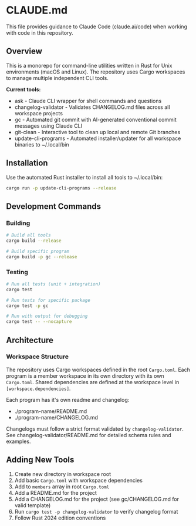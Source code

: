 # CLAUDE.md

This file provides guidance to Claude Code (claude.ai/code) when working with code in this repository.

## Overview

This is a monorepo for command-line utilities written in Rust for Unix environments (macOS and Linux). The repository uses Cargo workspaces to manage multiple independent CLI tools.

**Current tools:**
- ask - Claude CLI wrapper for shell commands and questions
- changelog-validator - Validates CHANGELOG.md files across all workspace projects
- gc - Automated git commit with AI-generated conventional commit messages using Claude CLI
- git-clean - Interactive tool to clean up local and remote Git branches
- update-cli-programs - Automated installer/updater for all workspace binaries to ~/.local/bin

## Installation

Use the automated Rust installer to install all tools to ~/.local/bin:

```bash
cargo run -p update-cli-programs --release
```

## Development Commands

### Building
```bash
# Build all tools
cargo build --release

# Build specific program
cargo build -p gc --release
```

### Testing
```bash
# Run all tests (unit + integration)
cargo test

# Run tests for specific package
cargo test -p gc

# Run with output for debugging
cargo test -- --nocapture
```

## Architecture

### Workspace Structure

The repository uses Cargo workspaces defined in the root `Cargo.toml`.
Each program is a member workspace in its own directory with its own `Cargo.toml`.
Shared dependencies are defined at the workspace level in `[workspace.dependencies]`.

Each program has it's own readme and changelog:

- ./program-name/README.md
- ./program-name/CHANGELOG.md

Changelogs must follow a strict format validated by `changelog-validator`. See changelog-validator/README.md for detailed schema rules and examples.

## Adding New Tools

1. Create new directory in workspace root
2. Add basic `Cargo.toml` with workspace dependencies
3. Add to `members` array in root `Cargo.toml`
4. Add a README.md for the project
5. Add a CHANGELOG.md for the project (see gc/CHANGELOG.md for valid template)
6. Run `cargo test -p changelog-validator` to verify changelog format
7. Follow Rust 2024 edition conventions
